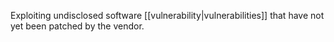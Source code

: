 Exploiting undisclosed software [[vulnerability|vulnerabilities]] that have not yet been patched by the vendor.